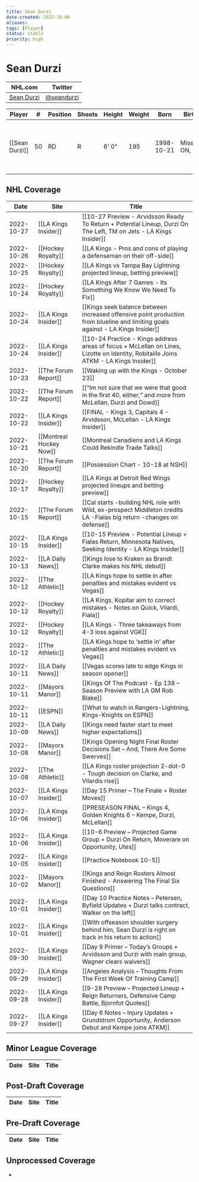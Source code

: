 ```yaml
---
title: Sean Durzi
date-created: 2022-10-06
aliases: 
tags: [Player]
status: stable
priority: high
---
```


# Sean Durzi

NHL.com | Twitter
-|-
[Sean Durzi](https://www.nhl.com/player/sean-durzi-8480434) | [@seandurzi](https://twitter.com/seandurzi)

Player | \# | Position | Shoots | Height | Weight | Born | Birthplace | Draft 
---|---|---|---|---|---|---|---|---
[[Sean Durzi]] | 50 | RD | R | 6' 0" | 195 | 1998-10-21 | Mississauga, ON, CAN | 2018 TOR, 2nd rd, 21st pk (52nd overall)



## NHL  Coverage
| Date       | Site                 | Title                                                                                                                |
| ---------- | -------------------- | -------------------------------------------------------------------------------------------------------------------- |
| 2022-10-27 | [[LA Kings Insider]] | [[10-27 Preview - Arvidsson Ready To Return + Potential Lineup, Durzi On The Left, TM on Jets - LA Kings Insider]]                                                                                                                             |
| 2022-10-26 | [[Hockey Royalty]] | [[LA Kings - Pros and cons of playing a defenseman on their off-side]]                                                                                                       |
| 2022-10-25 | [[Hockey Royalty]] | [[LA Kings vs Tampa Bay Lightning projected lineup, betting preview]]                                                                                                       |
| 2022-10-24 | [[Hockey Royalty]] | [[LA Kings After 7 Games - Its Something We Know We Need To Fix]]                                                                                                           |
| 2022-10-24 | [[LA Kings Insider]] | [[Kings seek balance between increased offensive point production from blueline and limiting goals against - LA Kings Insider]]                                                                                                                                            |
| 2022-10-24 | [[LA Kings Insider]] | [[10-24 Practice - Kings address areas of focus + McLellan on Lines, Lizotte on Identity, Robitaille Joins ATKM - LA Kings Insider]]                                                                                                                                               |
| 2022-10-23 | [[The Forum Report]] | [[Waking up with the Kings - October 23]]                                                                |
| 2022-10-22 | [[The Forum Report]] | [[“Im not sure that we were that good in the first 40, either,” and more from McLellan, Durzi and Dowd]]                                                                                                                            |
| 2022-10-22 | [[LA Kings Insider]] | [[FINAL - Kings 3, Capitals 4 - Arvidsson, McLellan - LA Kings Insider]]                                             |
| 2022-10-21 | [[Montreal Hockey Now]] | [[Montreal Canadiens and LA Kings Could Rekindle Trade Talks]]                                                                                                      |
| 2022-10-20 | [[The Forum Report]] | [[Possession Chart - 10-18 at NSH]]                                                       |
| 2022-10-17 | [[Hockey Royalty]]   | [[LA Kings at Detroit Red Wings projected lineups and betting preview]]                                              |
| 2022-10-15 | [[The Forum Report]] | [[Cal starts -building NHL role with Wild, ex-prospect Middleton credits LA -Fialas big return -changes on defense]] |
| 2022-10-15 | [[LA Kings Insider]] | [[10-15 Preview - Potential Lineup + Fialas Return, Minnesota Natives, Seeking Identity - LA Kings Insider]]         |
| 2022-10-13 | [[LA Daily News]] | [[Kings lose to Kraken as Brandt Clarke makes his NHL debut]]                                                                                                |
| 2022-10-12 | [[The Athletic]] | [[LA Kings hope to settle in after penalties and mistakes evident vs Vegas]]                                                                               |
| 2022-10-12 | [[Hockey Royalty]]   | [[LA Kings, Kopitar aim to correct mistakes - Notes on Quick, Vilardi, Fiala]]                                       |
| 2022-10-12 | [[Hockey Royalty]]   | [[LA Kings - Three takeaways from 4-3 loss against VGK]]                                                             |
| 2022-10-12 | [[The Athletic]]     | [[LA Kings hope to ‘settle in’ after penalties and mistakes evident vs Vegas]]                                       |
| 2022-10-11 | [[LA Daily News]] | [[Vegas scores late to edge Kings in season opener]]                                                                                           |
| 2022-10-11 | [[Mayors Manor]]     | [[Kings Of The Podcast - Ep 138 – Season Preview with LA GM Rob Blake]]                                              |
| 2022-10-11 | [[ESPN]]             | [[What to watch in Rangers-Lightning, Kings-Knights on ESPN]]                                                        |
| 2022-10-09 | [[LA Daily News]] | [[Kings need faster start to meet higher expectations]]                                                                                          |
| 2022-10-08 | [[Mayors Manor]]     | [[Kings Opening Night Final Roster Decisions Set – And, There Are Some Swerves]]                                     |
| 2022-10-08 | [[The Athletic]]     | [[LA Kings roster projection 2-dot-0 - Tough decision on Clarke, and Vilardis rise]]                                 |
| 2022-10-07 | [[LA Kings Insider]] | [[Day 15 Primer – The Finale + Roster Moves]]                                                                        |
| 2022-10-06 | [[LA Kings Insider]] | [[PRESEASON FINAL – Kings 4, Golden Knights 6 – Kempe, Durzi, McLellan]]                                             |
| 2022-10-06 | [[LA Kings Insider]] | [[10-6 Preview – Projected Game Group + Durzi On Return, Moverare on Opportunity, Utes]]                             |
| 2022-10-05 | [[LA Kings Insider]] | [[Practice Notebook 10-5]]                                                                                           |
| 2022-10-02 | [[Mayors Manor]]     | [[Kings and Reign Rosters Almost Finished - Answering The Final Six Questions]]                                      |
| 2022-10-01 | [[LA Kings Insider]] | [[Day 10 Practice Notes – Petersen, Byfield Updates + Durzi talks contract, Walker on the left]]                     |
| 2022-10-01 | [[LA Kings Insider]] | [[With offseason shoulder surgery behind him, Sean Durzi is right on track in his return to action]]                 |
| 2022-09-30 | [[LA Kings Insider]] | [[Day 9 Primer – Today’s Groups + Arvidsson and Durzi with main group, Wagner clears waivers]]                       |
| 2022-09-29 | [[LA Kings Insider]] | [[Angeles Analysis – Thoughts From The First Week Of Training Camp]]                                                 |
| 2022-09-28 | [[LA Kings Insider]] | [[9-28 Preview – Projected Lineup + Reign Returners, Defensive Camp Battle, Bjornfot Quotes]]                        |
| 2022-09-27 | [[LA Kings Insider]] | [[Day 6 Notes – Injury Updates + Grundstrom Opportunity, Anderson Debut and Kempe joins ATKM]]                       |




## Minor League Coverage
Date | Site |  Title
---|---|---



## Post-Draft Coverage
Date | Site |  Title
---|---|---



## Pre-Draft Coverage
Date | Site |  Title
---|---|---


## Unprocessed Coverage
- 